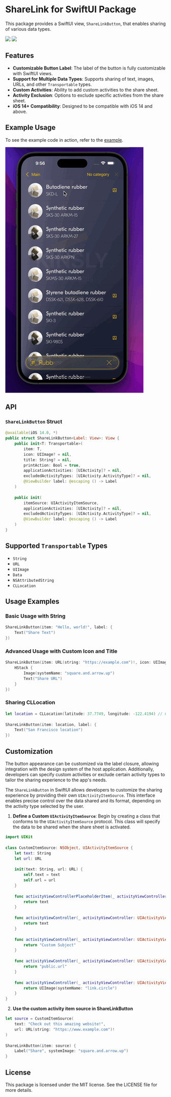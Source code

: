 
# ShareLink for SwiftUI Package

This package provides a SwiftUI view, `ShareLinkButton`, that enables sharing of various data types. 

[![](https://img.shields.io/endpoint?url=https%3A%2F%2Fswiftpackageindex.com%2Fapi%2Fpackages%2FThe-Igor%2Fsharelink-for-swiftui%2Fbadge%3Ftype%3Dswift-versions)](https://swiftpackageindex.com/The-Igor/sharelink-for-swiftui) [![](https://img.shields.io/endpoint?url=https%3A%2F%2Fswiftpackageindex.com%2Fapi%2Fpackages%2FThe-Igor%2Fsharelink-for-swiftui%2Fbadge%3Ftype%3Dplatforms)](https://swiftpackageindex.com/The-Igor/sharelink-for-swiftui)

## Features
- **Customizable Button Label**: The label of the button is fully customizable with SwiftUI views.
- **Support for Multiple Data Types**: Supports sharing of text, images, URLs, and other `Transportable` types.
- **Custom Activities**: Ability to add custom activities to the share sheet.
- **Activity Exclusion**: Options to exclude specific activities from the share sheet.
- **iOS 14+ Compatibility**: Designed to be compatible with iOS 14 and above.

## Example Usage

To see the example code in action, refer to the [example](https://github.com/The-Igor/sharelink-for-swiftui-example).

![ShareLinkButton Example](https://github.com/The-Igor/sharelink-for-swiftui-example/blob/main/img/sharelink%20.gif)

## API
### `ShareLinkButton` Struct
```swift
@available(iOS 14.0, *)
public struct ShareLinkButton<Label: View>: View {
    public init<T: Transportable>(
        item: T,
        icon: UIImage? = nil,
        title: String? = nil,
        printAction: Bool = true,
        applicationActivities: [UIActivity]? = nil,
        excludedActivityTypes: [UIActivity.ActivityType]? = nil,
        @ViewBuilder label: @escaping () -> Label
    )
    
    public init(
        itemSource: UIActivityItemSource,
        applicationActivities: [UIActivity]? = nil,
        excludedActivityTypes: [UIActivity.ActivityType]? = nil,
        @ViewBuilder label: @escaping () -> Label
    )
}
```

## Supported `Transportable` Types
- `String`
- `URL`
- `UIImage`
- `Data`
- `NSAttributedString`
- `CLLocation`

## Usage Examples

### Basic Usage with String
```swift
ShareLinkButton(item: "Hello, world!", label: {
    Text("Share Text")
})
```

### Advanced Usage with Custom Icon and Title
```swift
ShareLinkButton(item: URL(string: "https://example.com")!, icon: UIImage(systemName: "link"), title: "Check this out!", label: {
    HStack {
        Image(systemName: "square.and.arrow.up")
        Text("Share URL")
    }
})
```

### Sharing CLLocation
```swift
let location = CLLocation(latitude: 37.7749, longitude: -122.4194) // Coordinates for San Francisco

ShareLinkButton(item: location, label: {
    Text("San Francisco location")  
})
```

## Customization

The button appearance can be customized via the label closure, allowing integration with the design system of the host application. Additionally, developers can specify custom activities or exclude certain activity types to tailor the sharing experience to the app's needs.

The `ShareLinkButton` in SwiftUI allows developers to customize the sharing experience by providing their own `UIActivityItemSource`. This interface enables precise control over the data shared and its format, depending on the activity type selected by the user.

1. **Define a Custom `UIActivityItemSource`**:
   Begin by creating a class that conforms to the `UIActivityItemSource` protocol. This class will specify the data to be shared when the share sheet is activated.

```swift
import UIKit

class CustomItemSource: NSObject, UIActivityItemSource {
    let text: String
    let url: URL

    init(text: String, url: URL) {
        self.text = text
        self.url = url
    }

    func activityViewControllerPlaceholderItem(_ activityViewController: UIActivityViewController) -> Any {
        return text
    }

    func activityViewController(_ activityViewController: UIActivityViewController, itemForActivityType activityType: UIActivity.ActivityType?) -> Any? {
        return text
    }

    func activityViewController(_ activityViewController: UIActivityViewController, subjectForActivityType activityType: UIActivity.ActivityType?) -> String {
        return "Custom Subject"
    }

    func activityViewController(_ activityViewController: UIActivityViewController, dataTypeIdentifierForActivityType activityType: UIActivity.ActivityType?) -> String? {
        return "public.url"
    }

    func activityViewController(_ activityViewController: UIActivityViewController, thumbnailImageForActivityType activityType: UIActivity.ActivityType?, suggestedSize size: CGSize) -> UIImage? {
        return UIImage(systemName: "link.circle")
    }
}
```

2. **Use the custom activity item source in ShareLinkButton**
   
```swift
let source = CustomItemSource(
    text: "Check out this amazing website!",
    url: URL(string: "https://www.example.com")!
)

ShareLinkButton(item: source) {
    Label("Share", systemImage: "square.and.arrow.up")
}
```

## License
This package is licensed under the MIT license. See the LICENSE file for more details.
